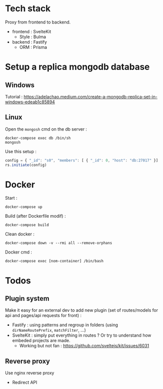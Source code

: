 # Tech stack

Proxy from frontend to backend.

- frontend : SvelteKit
    - Style : Bulma
- backend : Fastify
    - ORM : Prisma

# Setup a replica mongodb database

## Windows

Tutorial : https://adelachao.medium.com/create-a-mongodb-replica-set-in-windows-edeab1c85894

## Linux

Open the `mongosh` cmd on the db server :
```
docker-compose exec db /bin/sh
mongosh
```
Use this setup :
```js
config = { "_id": "s0", "members": [ { "_id": 0, "host": "db:27017" }] }
rs.initiate(config)
```

# Docker

Start :
```
docker-compose up
```

Build (after Dockerfile modif) :
```
docker-compose build
```

Clean docker :
```
docker-compose down -v --rmi all --remove-orphans
```

Docker cmd :
```
docker-compose exec [nom-container] /bin/bash
```

# Todos

## Plugin system

Make it easy for an external dev to add new plugin (set of routes/models for api and pages/api requests for front) :
- Fastify : using patterns and regroup in folders (using `dirNameRoutePrefix`, `matchFilter`, ...)
- SvelteKit : simply put everything in routes ? Or try to understand how embeded projects are made.
    - Working but not fan : https://github.com/sveltejs/kit/issues/6031

## Reverse proxy

Use nginx reverse proxy
- Redirect API